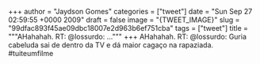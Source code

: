 
+++
author = "Jaydson Gomes"
categories = ["tweet"]
date = "Sun Sep 27 02:59:55 +0000 2009"
draft = false
image = "{TWEET_IMAGE}"
slug = "99dfac893f45ae09dbc18007e2d963b6ef751cba"
tags = ["tweet"]
title = """AHahahah. RT: @lossurdo: ..."""
+++
AHahahah. RT: @lossurdo: Guria cabeluda sai de dentro da TV e dá maior cagaço na rapaziada. #tuiteumfilme
